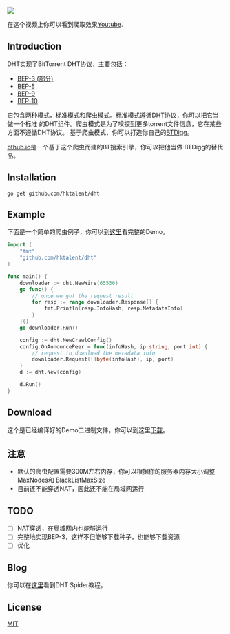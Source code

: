 ![](https://raw.githubusercontent.com/hktalent/dht/master/doc/screen-shot.png)

在这个视频上你可以看到爬取效果[Youtube](https://www.youtube.com/watch?v=AIpeQtw22kc).

## Introduction

DHT实现了BitTorrent DHT协议，主要包括：

- [BEP-3 (部分)](http://www.bittorrent.org/beps/bep_0003.html)
- [BEP-5](http://www.bittorrent.org/beps/bep_0005.html)
- [BEP-9](http://www.bittorrent.org/beps/bep_0009.html)
- [BEP-10](http://www.bittorrent.org/beps/bep_0010.html)

它包含两种模式，标准模式和爬虫模式。标准模式遵循DHT协议，你可以把它当做一个标准
的DHT组件。爬虫模式是为了嗅探到更多torrent文件信息，它在某些方面不遵循DHT协议。
基于爬虫模式，你可以打造你自己的[BTDigg](http://btdigg.org/)。

[bthub.io](http://bthub.io)是一个基于这个爬虫而建的BT搜索引擎，你可以把他当做
BTDigg的替代品。

## Installation

    go get github.com/hktalent/dht

## Example

下面是一个简单的爬虫例子，你可以到[这里](https://github.com/hktalent/dht/blob/master/sample)看完整的Demo。

```go
import (
    "fmt"
    "github.com/hktalent/dht"
)

func main() {
    downloader := dht.NewWire(65536)
    go func() {
        // once we got the request result
        for resp := range downloader.Response() {
            fmt.Println(resp.InfoHash, resp.MetadataInfo)
        }
    }()
    go downloader.Run()

    config := dht.NewCrawlConfig()
    config.OnAnnouncePeer = func(infoHash, ip string, port int) {
        // request to download the metadata info
        downloader.Request([]byte(infoHash), ip, port)
    }
    d := dht.New(config)

    d.Run()
}
```

## Download

这个是已经编译好的Demo二进制文件，你可以到这里[下载](https://github.com/hktalent/dht/files/407021/spider.zip)。

## 注意

- 默认的爬虫配置需要300M左右内存，你可以根据你的服务器内存大小调整MaxNodes和
  BlackListMaxSize
- 目前还不能穿透NAT，因此还不能在局域网运行

## TODO

- [ ] NAT穿透，在局域网内也能够运行
- [ ] 完整地实现BEP-3，这样不但能够下载种子，也能够下载资源
- [ ] 优化

## Blog

你可以在[这里](https://github.com/hktalent/dht/wiki)看到DHT Spider教程。

## License

[MIT](https://github.com/hktalent/dht/blob/master/LICENSE)
